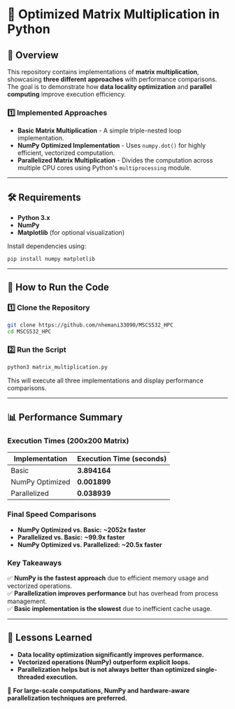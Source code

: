 # **🔢 Optimized Matrix Multiplication in Python**

## **📖 Overview**  
This repository contains implementations of **matrix multiplication**, showcasing **three different approaches** with performance comparisons. The goal is to demonstrate how **data locality optimization** and **parallel computing** improve execution efficiency.

### **1️⃣ Implemented Approaches**
- **Basic Matrix Multiplication** - A simple triple-nested loop implementation.
- **NumPy Optimized Implementation** - Uses `numpy.dot()` for highly efficient, vectorized computation.
- **Parallelized Matrix Multiplication** - Divides the computation across multiple CPU cores using Python's `multiprocessing` module.

---

## **🛠 Requirements**  
- **Python 3.x**  
- **NumPy**  
- **Matplotlib** (for optional visualization)  

Install dependencies using:  
```bash
pip install numpy matplotlib
```

---

## **📌 How to Run the Code**  

### **1️⃣ Clone the Repository**
```bash
git clone https://github.com/nhemani33090/MSCS532_HPC
cd MSCS532_HPC
```

### **2️⃣ Run the Script**
```bash
python3 matrix_multiplication.py
```

This will execute all three implementations and display performance comparisons.

---

## **📊 Performance Summary**
### **Execution Times (200x200 Matrix)**
| Implementation      | Execution Time (seconds) |
|--------------------|------------------------|
| Basic             | **3.894164**           |
| NumPy Optimized   | **0.001899**           |
| Parallelized      | **0.038939**           |

### **Final Speed Comparisons**
- **NumPy Optimized vs. Basic:** **~2052x faster**
- **Parallelized vs. Basic:** **~99.9x faster**
- **NumPy Optimized vs. Parallelized:** **~20.5x faster**

### **Key Takeaways**
✅ **NumPy is the fastest approach** due to efficient memory usage and vectorized operations.  
✅ **Parallelization improves performance** but has overhead from process management.  
✅ **Basic implementation is the slowest** due to inefficient cache usage.  

---

## **📜 Lessons Learned**
- **Data locality optimization significantly improves performance.**  
- **Vectorized operations (NumPy) outperform explicit loops.**  
- **Parallelization helps but is not always better than optimized single-threaded execution.**  

📌 **For large-scale computations, NumPy and hardware-aware parallelization techniques are preferred.**  
